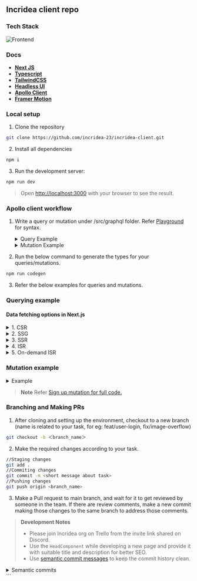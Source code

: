 ## Incridea client repo

### Tech Stack

![Frontend](https://user-images.githubusercontent.com/83623339/217042007-561c14a6-b918-4a03-bd83-96858eee2db8.png)

### Docs

- [**Next JS**](https://nextjs.org/docs/getting-started)
- [**Typescript**](https://www.typescriptlang.org/docs/)
- [**TailwindCSS**](https://tailwindcss.com/docs/installation)
- [**Headless UI**](https://headlessui.com/)
- [**Apollo Client**](https://www.apollographql.com/docs/react/)
- [**Framer Motion**](https://www.framer.com/motion/)

### Local setup

1. Clone the repository

```bash
git clone https://github.com/incridea-23/incridea-client.git
```

2. Install all dependencies

```bash
npm i
```

3. Run the development server:

```bash
npm run dev
```

> Open [http://localhost:3000](http://localhost:3000) with your browser to see the result.

### Apollo client workflow

1. Write a query or mutation under /src/graphql folder. Refer [Playground](https://incridea.onrender.com/graphql) for syntax.
   <details>
     <summary>Query Example</summary>

   ```graphql
   query GetAllUsers {
     users {
       id
       name
       email
     }
   }
   ```

   </details>

   <details>
     <summary>Mutation Example</summary>

   ```graphql
   mutation SignUp($email: String!, $name: String!, $password: String!) {
     signUp(data: { email: $email, name: $name, password: $password }) {
       __typename
       ... on Error {
         message
       }
       ... on MutationSignUpSuccess {
         __typename
       }
     }
   }
   ```

   </details>

2. Run the below command to generate the types for your queries/mutations.

```bash
npm run codegen
```

3. Refer the below examples for queries and mutations.

### Querying example

#### Data fetching options in Next.js

<details>
      <summary>1. CSR</summary>

```typescript
import { useQuery } from "@apollo/client";
import { NextPage } from "next";
import { GetAllUsersDocument } from "../generated/generated";

const CSR: NextPage = () => {
  const { data, loading, error } = useQuery(GetAllUsersDocument);
  const users = data?.users;

  return (
    <div>
      {loading && <div>Loading...</div>}
      {error && <div>Error: {error.message}</div>}
      {users?.map((user) => (
        <div key={user.id}>{user.name}</div>
      ))}
    </div>
  );
};

export default CSR;
```

</details>

<details>
      <summary>2. SSG</summary>

```typescript
import { NextPage } from "next";
import { GetAllUsersDocument } from "../generated/generated";
import { initializeApollo } from "../lib/apollo";

const SSG: NextPage<{
  users: {
    id: string;
    name: string;
  }[];
}> = ({ users }) => {
  return (
    <div>
      {users.map((user) => (
        <div key={user.id}>{user.name}</div>
      ))}
    </div>
  );
};

export const getStaticProps = async () => {
  const apolloClient = initializeApollo();
  const res = await apolloClient.query({
    query: GetAllUsersDocument,
  });
  return {
    props: {
      users: res.data.users,
    },
  };
};

export default SSG;
```

</details>
  
<details>
      <summary>3. SSR</summary>
  
Replace `getStaticProps` to `getServerSideProps`.
</details>
  
<details>
      <summary>4. ISR</summary>

Add an invalidate option to SSG.

</details>
  
 <details>
      <summary>5. On-demand ISR</summary>

[Read about it here.](https://nextjs.org/docs/basic-features/data-fetching/incremental-static-regeneration#on-demand-revalidation)

</details>
  
### Mutation example
<details>
  <summary>Example</summary>
  
  ```typescript
import { SignUpDocument } from '@/src/generated/generated';
import { useMutation } from '@apollo/client';

signUpMutation({
variables: {
name: userInfo.name,
email: userInfo.email,
password: userInfo.password,
},
})
.then((res) => {
if (res.data?.signUp.\_\_typename === 'MutationSignUpSuccess') {
router.push('/auth/verify-email');
}
})
.catch((err) => {
return err;
});

````
</details>

> **Note**
> Refer [Sign up mutation for full code.](https://github.com/incridea-23/incridea-client/blob/main/src/pages/auth/signup.tsx)

### Branching and Making PRs

1. After cloning and setting up the environment, checkout to a new branch (name is related to your task, for eg: feat/user-login, fix/image-overflow)

```bash
git checkout -b ＜branch_name＞
````

2. Make the required changes according to your task.

```bash
//Staging changes
git add .
//Commiting changes
git commit -m <short message about task>
//Pushing changes
git push origin <branch_name>
```

3. Make a Pull request to main branch, and wait for it to get reviewed by someone in the team. If there are review comments, make a new commit making those changes to the same branch to address those comments.

> **Development Notes**
>
> - Please join Incridea org on Trello from the invite link shared on Discord.
> - Use the `HeadComponent` while developing a new page and provide it with suitable title and description for better SEO.
> - Use [semantic commit messages](https://gist.github.com/joshbuchea/6f47e86d2510bce28f8e7f42ae84c716) to keep the commit history clean.

<details>
<summary>Semantic commits</summary>
  
    
```
<type>[optional scope]: <description>

[optional body]

[optional footer(s)]

```

- feat – a new feature is introduced with the changes
- fix – a bug fix has occurred
- chore – changes that do not relate to a fix or feature and don't modify src or test files (for example updating dependencies)
- refactor – refactored code that neither fixes a bug nor adds a feature
- docs – updates to documentation such as a the README or other markdown files
- style – changes that do not affect the meaning of the code, likely related to code formatting such as white-space, missing semi-colons, and so on.
- test – including new or correcting previous tests
- perf – performance improvements
- ci – continuous integration related
- build – changes that affect the build system or external dependencies
- revert – reverts a previous commit
</details>
```
